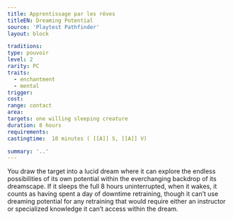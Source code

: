 ```yaml
---
title: Apprentissage par les rêves
titleEN: Dreaming Potential
source: 'Playtest Pathfinder'
layout: block

traditions:
type: pouvoir
level: 2
rarity: PC
traits:
  - enchantment
  - mental
trigger: 
cost: 
range: contact
area: 
targets: one willing sleeping creature
duration: 8 hours
requirements: 
castingtime:  10 minutes ( [[A]] S, [[A]] V)

summary: '..'
---
```

You draw the target into a lucid dream where it can explore the endless possibilities of its own potential within the everchanging backdrop of its dreamscape. If it sleeps the full 8 hours uninterrupted, when it wakes, it counts as having spent a day of downtime retraining, though it can’t use dreaming potential for any retraining that would require either an instructor or specialized knowledge it can’t access within the dream.